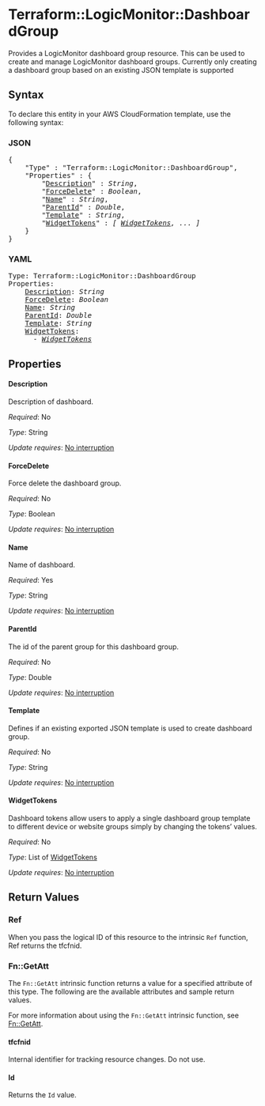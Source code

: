 # Terraform::LogicMonitor::DashboardGroup

Provides a LogicMonitor dashboard group resource. This can be used to create and manage LogicMonitor dashboard groups.
Currently only creating a dashboard group based on an existing JSON template is supported

## Syntax

To declare this entity in your AWS CloudFormation template, use the following syntax:

### JSON

<pre>
{
    "Type" : "Terraform::LogicMonitor::DashboardGroup",
    "Properties" : {
        "<a href="#description" title="Description">Description</a>" : <i>String</i>,
        "<a href="#forcedelete" title="ForceDelete">ForceDelete</a>" : <i>Boolean</i>,
        "<a href="#name" title="Name">Name</a>" : <i>String</i>,
        "<a href="#parentid" title="ParentId">ParentId</a>" : <i>Double</i>,
        "<a href="#template" title="Template">Template</a>" : <i>String</i>,
        "<a href="#widgettokens" title="WidgetTokens">WidgetTokens</a>" : <i>[ <a href="widgettokens.md">WidgetTokens</a>, ... ]</i>
    }
}
</pre>

### YAML

<pre>
Type: Terraform::LogicMonitor::DashboardGroup
Properties:
    <a href="#description" title="Description">Description</a>: <i>String</i>
    <a href="#forcedelete" title="ForceDelete">ForceDelete</a>: <i>Boolean</i>
    <a href="#name" title="Name">Name</a>: <i>String</i>
    <a href="#parentid" title="ParentId">ParentId</a>: <i>Double</i>
    <a href="#template" title="Template">Template</a>: <i>String</i>
    <a href="#widgettokens" title="WidgetTokens">WidgetTokens</a>: <i>
      - <a href="widgettokens.md">WidgetTokens</a></i>
</pre>

## Properties

#### Description

Description of dashboard.

_Required_: No

_Type_: String

_Update requires_: [No interruption](https://docs.aws.amazon.com/AWSCloudFormation/latest/UserGuide/using-cfn-updating-stacks-update-behaviors.html#update-no-interrupt)

#### ForceDelete

Force delete the dashboard group.

_Required_: No

_Type_: Boolean

_Update requires_: [No interruption](https://docs.aws.amazon.com/AWSCloudFormation/latest/UserGuide/using-cfn-updating-stacks-update-behaviors.html#update-no-interrupt)

#### Name

Name of dashboard.

_Required_: Yes

_Type_: String

_Update requires_: [No interruption](https://docs.aws.amazon.com/AWSCloudFormation/latest/UserGuide/using-cfn-updating-stacks-update-behaviors.html#update-no-interrupt)

#### ParentId

The id of the parent group for this dashboard group.

_Required_: No

_Type_: Double

_Update requires_: [No interruption](https://docs.aws.amazon.com/AWSCloudFormation/latest/UserGuide/using-cfn-updating-stacks-update-behaviors.html#update-no-interrupt)

#### Template

Defines if an existing exported JSON template is used to create dashboard group.

_Required_: No

_Type_: String

_Update requires_: [No interruption](https://docs.aws.amazon.com/AWSCloudFormation/latest/UserGuide/using-cfn-updating-stacks-update-behaviors.html#update-no-interrupt)

#### WidgetTokens

Dashboard tokens allow users to apply a single dashboard group template to different device or website groups simply by changing the tokens’ values.

_Required_: No

_Type_: List of <a href="widgettokens.md">WidgetTokens</a>

_Update requires_: [No interruption](https://docs.aws.amazon.com/AWSCloudFormation/latest/UserGuide/using-cfn-updating-stacks-update-behaviors.html#update-no-interrupt)

## Return Values

### Ref

When you pass the logical ID of this resource to the intrinsic `Ref` function, Ref returns the tfcfnid.

### Fn::GetAtt

The `Fn::GetAtt` intrinsic function returns a value for a specified attribute of this type. The following are the available attributes and sample return values.

For more information about using the `Fn::GetAtt` intrinsic function, see [Fn::GetAtt](https://docs.aws.amazon.com/AWSCloudFormation/latest/UserGuide/intrinsic-function-reference-getatt.html).

#### tfcfnid

Internal identifier for tracking resource changes. Do not use.

#### Id

Returns the <code>Id</code> value.

